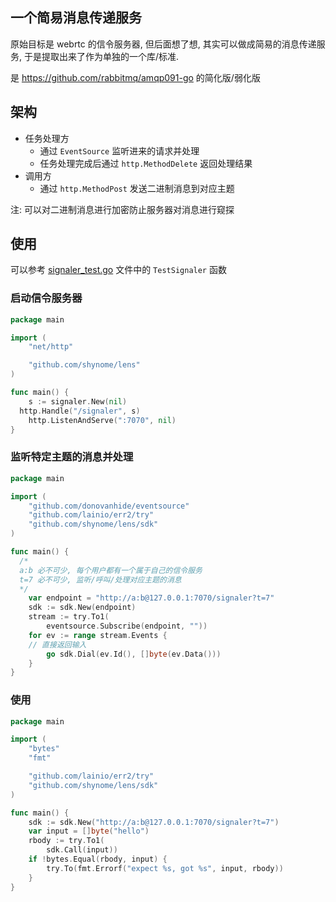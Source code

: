 ## 一个简易消息传递服务

原始目标是 webrtc 的信令服务器, 但后面想了想, 其实可以做成简易的消息传递服务,
于是提取出来了作为单独的一个库/标准.

是 <https://github.com/rabbitmq/amqp091-go> 的简化版/弱化版

## 架构

- 任务处理方
  - 通过 `EventSource` 监听进来的请求并处理
  - 任务处理完成后通过 `http.MethodDelete` 返回处理结果
- 调用方
  - 通过 `http.MethodPost` 发送二进制消息到对应主题

注: 可以对二进制消息进行加密防止服务器对消息进行窥探

## 使用

可以参考 [signaler_test.go](./signaler_test.go) 文件中的 `TestSignaler` 函数

### 启动信令服务器

```go
package main

import (
	"net/http"

	"github.com/shynome/lens"
)

func main() {
	s := signaler.New(nil)
  http.Handle("/signaler", s)
	http.ListenAndServe(":7070", nil)
}
```

### 监听特定主题的消息并处理

```go
package main

import (
	"github.com/donovanhide/eventsource"
	"github.com/lainio/err2/try"
	"github.com/shynome/lens/sdk"
)

func main() {
  /*
  a:b 必不可少, 每个用户都有一个属于自己的信令服务
  t=7 必不可少, 监听/呼叫/处理对应主题的消息
  */
	var endpoint = "http://a:b@127.0.0.1:7070/signaler?t=7"
	sdk := sdk.New(endpoint)
	stream := try.To1(
		eventsource.Subscribe(endpoint, ""))
	for ev := range stream.Events {
    // 直接返回输入
		go sdk.Dial(ev.Id(), []byte(ev.Data()))
	}
}
```

### 使用

```go
package main

import (
	"bytes"
	"fmt"

	"github.com/lainio/err2/try"
	"github.com/shynome/lens/sdk"
)

func main() {
	sdk := sdk.New("http://a:b@127.0.0.1:7070/signaler?t=7")
	var input = []byte("hello")
	rbody := try.To1(
		sdk.Call(input))
	if !bytes.Equal(rbody, input) {
		try.To(fmt.Errorf("expect %s, got %s", input, rbody))
	}
}
```
